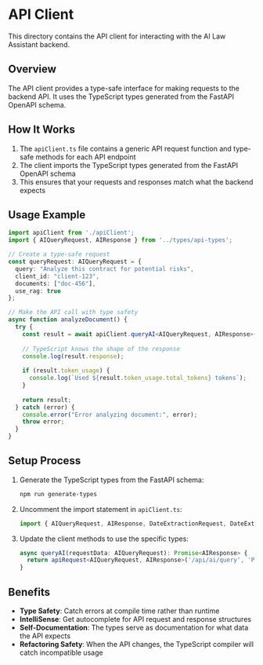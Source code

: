 # API Client

This directory contains the API client for interacting with the AI Law Assistant backend.

## Overview

The API client provides a type-safe interface for making requests to the backend API. It uses the TypeScript types generated from the FastAPI OpenAPI schema.

## How It Works

1. The `apiClient.ts` file contains a generic API request function and type-safe methods for each API endpoint
2. The client imports the TypeScript types generated from the FastAPI OpenAPI schema
3. This ensures that your requests and responses match what the backend expects

## Usage Example

```typescript
import apiClient from './apiClient';
import { AIQueryRequest, AIResponse } from '../types/api-types';

// Create a type-safe request
const queryRequest: AIQueryRequest = {
  query: "Analyze this contract for potential risks",
  client_id: "client-123",
  documents: ["doc-456"],
  use_rag: true
};

// Make the API call with type safety
async function analyzeDocument() {
  try {
    const result = await apiClient.queryAI<AIQueryRequest, AIResponse>(queryRequest);
    
    // TypeScript knows the shape of the response
    console.log(result.response);
    
    if (result.token_usage) {
      console.log(`Used ${result.token_usage.total_tokens} tokens`);
    }
    
    return result;
  } catch (error) {
    console.error("Error analyzing document:", error);
    throw error;
  }
}
```

## Setup Process

1. Generate the TypeScript types from the FastAPI schema:
   ```bash
   npm run generate-types
   ```

2. Uncomment the import statement in `apiClient.ts`:
   ```typescript
   import { AIQueryRequest, AIResponse, DateExtractionRequest, DateExtractionResponse } from '../types/api-types';
   ```

3. Update the client methods to use the specific types:
   ```typescript
   async queryAI(requestData: AIQueryRequest): Promise<AIResponse> {
     return apiRequest<AIQueryRequest, AIResponse>('/api/ai/query', 'POST', requestData);
   }
   ```

## Benefits

- **Type Safety**: Catch errors at compile time rather than runtime
- **IntelliSense**: Get autocomplete for API request and response structures
- **Self-Documentation**: The types serve as documentation for what data the API expects
- **Refactoring Safety**: When the API changes, the TypeScript compiler will catch incompatible usage 